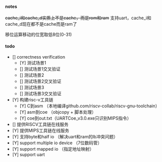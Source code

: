 #### notes
~~cache_i和cache_d实质上不是cache，而是rom和ram~~
支持uart，cache_i和cache_d现在都不是cache而是ram了  

移位运算移动的位宽取低8位(0-31)  

#### todo

- [] correctness verification
  + [Y] 测试场景1
  + [] 测试场景1交叉验证
  + [] 测试场景2
  + [] 测试场景2交叉验证
  + [] 测试场景3
  + [] 测试场景3交叉验证
- [Y] 构建risc-v工具链
  + [Y] C到asm （本地编译github.com/riscv-collab/riscv-gnu-toolchain）
  + [Y] asm到coe （objcopy + 脚本处理）
  + [Y] coe到out.txt（UARTCoe_v3.0.exe只识别MIPS指令）
- [] 提供RISCV工具链在线服务
- [Y] 提供MIPS工具链在线服务
- [Y] 支持byte和half io （解决uart和ram的lb冲突问题）
- [Y] support multiple io device （7位数码管）
- [Y] support mapped io （指定地址映射）
- [Y] support uart

